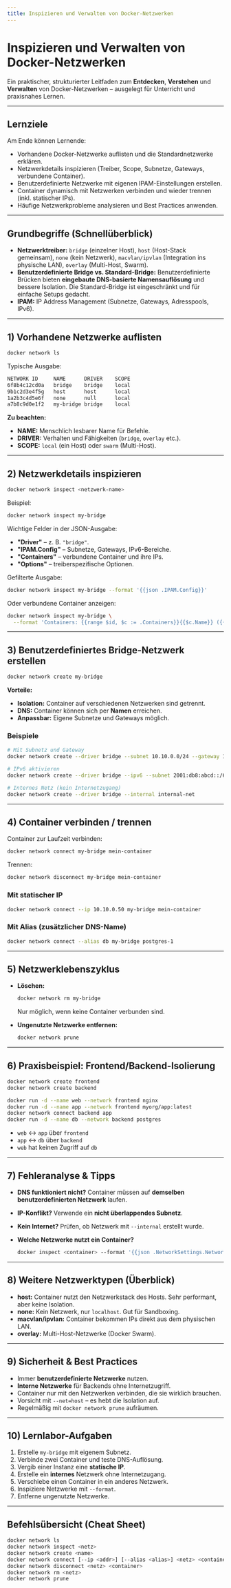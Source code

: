 ```yaml
---
title: Inspizieren und Verwalten von Docker-Netzwerken
---
```

# Inspizieren und Verwalten von Docker-Netzwerken

Ein praktischer, strukturierter Leitfaden zum **Entdecken**, **Verstehen** und **Verwalten** von Docker-Netzwerken – ausgelegt für Unterricht und praxisnahes Lernen.

---

## Lernziele

Am Ende können Lernende:

* Vorhandene Docker-Netzwerke auflisten und die Standardnetzwerke erklären.
* Netzwerkdetails inspizieren (Treiber, Scope, Subnetze, Gateways, verbundene Container).
* Benutzerdefinierte Netzwerke mit eigenen IPAM-Einstellungen erstellen.
* Container dynamisch mit Netzwerken verbinden und wieder trennen (inkl. statischer IPs).
* Häufige Netzwerkprobleme analysieren und Best Practices anwenden.

---

## Grundbegriffe (Schnellüberblick)

* **Netzwerktreiber:** `bridge` (einzelner Host), `host` (Host-Stack gemeinsam), `none` (kein Netzwerk), `macvlan/ipvlan` (Integration ins physische LAN), `overlay` (Multi-Host, Swarm).
* **Benutzerdefinierte Bridge vs. Standard-Bridge:** Benutzerdefinierte Brücken bieten **eingebaute DNS-basierte Namensauflösung** und bessere Isolation. Die Standard-Bridge ist eingeschränkt und für einfache Setups gedacht.
* **IPAM:** IP Address Management (Subnetze, Gateways, Adresspools, IPv6).

---

## 1) Vorhandene Netzwerke auflisten

```bash
docker network ls
```

Typische Ausgabe:

```bash
NETWORK ID     NAME      DRIVER    SCOPE
6f8b4c12cd0a   bridge    bridge    local
9b1c2d3e4f5g   host      host      local
1a2b3c4d5e6f   none      null      local
a7b8c9d0e1f2   my-bridge bridge    local
```

**Zu beachten:**

* **NAME:** Menschlich lesbarer Name für Befehle.
* **DRIVER:** Verhalten und Fähigkeiten (`bridge`, `overlay` etc.).
* **SCOPE:** `local` (ein Host) oder `swarm` (Multi-Host).

---

## 2) Netzwerkdetails inspizieren

```bash
docker network inspect <netzwerk-name>
```

Beispiel:

```bash
docker network inspect my-bridge
```

Wichtige Felder in der JSON-Ausgabe:

* **"Driver"** – z. B. `"bridge"`.
* **"IPAM.Config"** – Subnetze, Gateways, IPv6-Bereiche.
* **"Containers"** – verbundene Container und ihre IPs.
* **"Options"** – treiberspezifische Optionen.

Gefilterte Ausgabe:

```bash
docker network inspect my-bridge --format '{{json .IPAM.Config}}'
```

Oder verbundene Container anzeigen:

```bash
docker network inspect my-bridge \
  --format 'Containers: {{range $id, $c := .Containers}}{{$c.Name}} ({{$c.IPv4Address}}) {{end}}'
```

---

## 3) Benutzerdefiniertes Bridge-Netzwerk erstellen

```bash
docker network create my-bridge
```

**Vorteile:**

* **Isolation:** Container auf verschiedenen Netzwerken sind getrennt.
* **DNS:** Container können sich per **Namen** erreichen.
* **Anpassbar:** Eigene Subnetze und Gateways möglich.

### Beispiele

```bash
# Mit Subnetz und Gateway
docker network create --driver bridge --subnet 10.10.0.0/24 --gateway 10.10.0.1 my-bridge

# IPv6 aktivieren
docker network create --driver bridge --ipv6 --subnet 2001:db8:abcd::/64 my-bridge-v6

# Internes Netz (kein Internetzugang)
docker network create --driver bridge --internal internal-net
```

---

## 4) Container verbinden / trennen

Container zur Laufzeit verbinden:

```bash
docker network connect my-bridge mein-container
```

Trennen:

```bash
docker network disconnect my-bridge mein-container
```

### Mit statischer IP

```bash
docker network connect --ip 10.10.0.50 my-bridge mein-container
```

### Mit Alias (zusätzlicher DNS-Name)

```bash
docker network connect --alias db my-bridge postgres-1
```

---

## 5) Netzwerklebenszyklus

* **Löschen:**

  ```bash
  docker network rm my-bridge
  ```

  Nur möglich, wenn keine Container verbunden sind.

* **Ungenutzte Netzwerke entfernen:**

  ```bash
  docker network prune
  ```

---

## 6) Praxisbeispiel: Frontend/Backend-Isolierung

```bash
docker network create frontend
docker network create backend

docker run -d --name web --network frontend nginx
docker run -d --name app --network frontend myorg/app:latest
docker network connect backend app
docker run -d --name db --network backend postgres
```

* `web` ↔ `app` über `frontend`
* `app` ↔ `db` über `backend`
* `web` hat keinen Zugriff auf `db`

---

## 7) Fehleranalyse & Tipps

* **DNS funktioniert nicht?**
  Container müssen auf **demselben benutzerdefinierten Netzwerk** laufen.

* **IP-Konflikt?**
  Verwende ein **nicht überlappendes Subnetz**.

* **Kein Internet?**
  Prüfen, ob Netzwerk mit `--internal` erstellt wurde.

* **Welche Netzwerke nutzt ein Container?**

  ```bash
  docker inspect <container> --format '{{json .NetworkSettings.Networks}}'
  ```

---

## 8) Weitere Netzwerktypen (Überblick)

* **host:** Container nutzt den Netzwerkstack des Hosts. Sehr performant, aber keine Isolation.
* **none:** Kein Netzwerk, nur `localhost`. Gut für Sandboxing.
* **macvlan/ipvlan:** Container bekommen IPs direkt aus dem physischen LAN.
* **overlay:** Multi-Host-Netzwerke (Docker Swarm).

---

## 9) Sicherheit & Best Practices

* Immer **benutzerdefinierte Netzwerke** nutzen.
* **Interne Netzwerke** für Backends ohne Internetzugriff.
* Container nur mit den Netzwerken verbinden, die sie wirklich brauchen.
* Vorsicht mit `--net=host` – es hebt die Isolation auf.
* Regelmäßig mit `docker network prune` aufräumen.

---

## 10) Lernlabor-Aufgaben

1. Erstelle `my-bridge` mit eigenem Subnetz.
2. Verbinde zwei Container und teste DNS-Auflösung.
3. Vergib einer Instanz eine **statische IP**.
4. Erstelle ein **internes** Netzwerk ohne Internetzugang.
5. Verschiebe einen Container in ein anderes Netzwerk.
6. Inspiziere Netzwerke mit `--format`.
7. Entferne ungenutzte Netzwerke.

---

## Befehlsübersicht (Cheat Sheet)

```bash
docker network ls
docker network inspect <netz>
docker network create <name>
docker network connect [--ip <addr>] [--alias <alias>] <netz> <container>
docker network disconnect <netz> <container>
docker network rm <netz>
docker network prune
```
